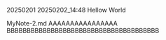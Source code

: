 
20250201
20250202_14:48
Hellow World

MyNote-2.md
AAAAAAAAAAAAAAAA
BBBBBBBBBBBBBBBBBBBBBBBBBBBBBBBBBBBBBB